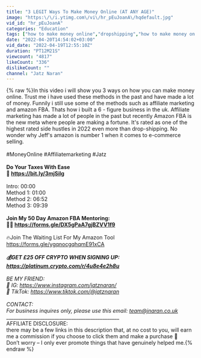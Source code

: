 ```yaml
---
title: "3 LEGIT Ways To Make Money Online (AT ANY AGE)"
image: "https:\/\/i.ytimg.com\/vi\/hr_pEuJoanA\/hqdefault.jpg"
vid_id: "hr_pEuJoanA"
categories: "Education"
tags: ["how to make money online","dropshipping","how to make money on the internet"]
date: "2022-04-20T14:54:02+03:00"
vid_date: "2022-04-19T12:55:10Z"
duration: "PT12M21S"
viewcount: "4817"
likeCount: "336"
dislikeCount: ""
channel: "Jatz Naran"
---
```

{% raw %}In this video i will show you 3 ways on how you can make money online. Trust me i have used these methods in the past and have made a lot of money. Funnily i still use some of the methods such as affiliate marketing and amazon FBA. Thats how i built a 6 - figure business in the uk. Affiliate marketing has made a lot of people in the past but recently Amazon FBA is the new meta where people are making a fortune. It's rated as one of the highest rated side hustles in 2022 even more than drop-shipping. No wonder why Jeff's amazon is number 1 when it comes to e-commerce selling.<br /><br />#MoneyOnline #Affiliatemarketing #Jatz<br />________________________________________________<br />Do Your Taxes With Ease<br />🧾 <a rel="nofollow" target="blank" href="https://bit.ly/3mjSilg">https://bit.ly/3mjSilg</a><br />________________________________________________<br />Intro: 00:00<br />Method 1: 01:00<br />Method 2: 06:52<br />Method 3: 09:39<br />________________________________________________<br />Join My 50 Day Amazon FBA Mentoring:<br />👨‍🏫 <a rel="nofollow" target="blank" href="https://forms.gle/DX5gPaA7gjBZVV1f9">https://forms.gle/DX5gPaA7gjBZVV1f9</a><br />________________________________________________<br />🔥Join The Waiting List For My Amazon Tool <br /><a rel="nofollow" target="blank" href="https://forms.gle/ygqnocgqhqmE91xCA">https://forms.gle/ygqnocgqhqmE91xCA</a><br />_______________________________________________<br />💰GET £25 OFF CRYPTO WHEN SIGNING UP:<br /><a rel="nofollow" target="blank" href="https://platinum.crypto.com/r/4u8e4e2h8u">https://platinum.crypto.com/r/4u8e4e2h8u</a> <br />________________________________________________<br />BE MY FRIEND:<br />📸 IG: <a rel="nofollow" target="blank" href="https://www.instagram.com/jatznaran/">https://www.instagram.com/jatznaran/</a><br />🎵 TikTok: <a rel="nofollow" target="blank" href="https://www.tiktok.com/@jatznaran​">https://www.tiktok.com/@jatznaran​</a><br /><br />CONTACT:<br />For business inquires only, please use this email: team@jnaran.co.uk<br />________________________________________________<br />AFFILIATE DISCLOSURE: <br />there may be a few links in this description that, at no cost to you, will earn me a commission if you choose to click them and make a purchase 🙂<br />Don’t worry – I only ever promote things that have genuinely helped me.{% endraw %}
